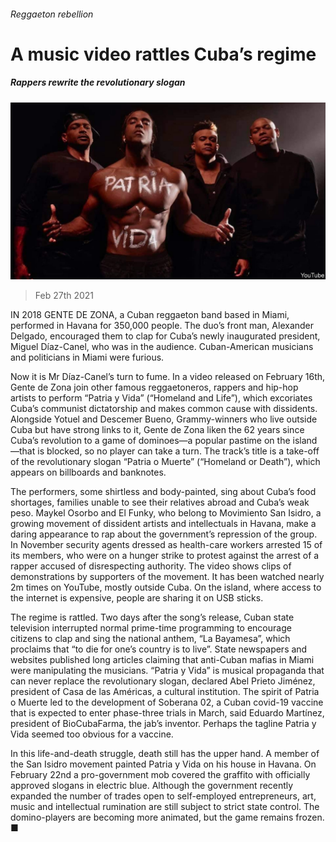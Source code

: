 ###### Reggaeton rebellion

# A music video rattles Cuba’s regime 

##### Rappers rewrite the revolutionary slogan 

![image](images/20210227_AMP002_0.jpg) 

> Feb 27th 2021 


IN 2018 GENTE DE ZONA, a Cuban reggaeton band based in Miami, performed in Havana for 350,000 people. The duo’s front man, Alexander Delgado, encouraged them to clap for Cuba’s newly inaugurated president, Miguel Díaz-Canel, who was in the audience. Cuban-American musicians and politicians in Miami were furious.


Now it is Mr Díaz-Canel’s turn to fume. In a video released on February 16th, Gente de Zona join other famous reggaetoneros, rappers and hip-hop artists to perform “Patria y Vida” (“Homeland and Life”), which excoriates Cuba’s communist dictatorship and makes common cause with dissidents. Alongside Yotuel and Descemer Bueno, Grammy-winners who live outside Cuba but have strong links to it, Gente de Zona liken the 62 years since Cuba’s revolution to a game of dominoes—a popular pastime on the island—that is blocked, so no player can take a turn. The track’s title is a take-off of the revolutionary slogan “Patria o Muerte” (“Homeland or Death”), which appears on billboards and banknotes.



The performers, some shirtless and body-painted, sing about Cuba’s food shortages, families unable to see their relatives abroad and Cuba’s weak peso. Maykel Osorbo and El Funky, who belong to Movimiento San Isidro, a growing movement of dissident artists and intellectuals in Havana, make a daring appearance to rap about the government’s repression of the group. In November security agents dressed as health-care workers arrested 15 of its members, who were on a hunger strike to protest against the arrest of a rapper accused of disrespecting authority. The video shows clips of demonstrations by supporters of the movement. It has been watched nearly 2m times on YouTube, mostly outside Cuba. On the island, where access to the internet is expensive, people are sharing it on USB sticks.


The regime is rattled. Two days after the song’s release, Cuban state television interrupted normal prime-time programming to encourage citizens to clap and sing the national anthem, “La Bayamesa”, which proclaims that “to die for one’s country is to live”. State newspapers and websites published long articles claiming that anti-Cuban mafias in Miami were manipulating the musicians. “Patria y Vida” is musical propaganda that can never replace the revolutionary slogan, declared Abel Prieto Jiménez, president of Casa de las Américas, a cultural institution. The spirit of Patria o Muerte led to the development of Soberana 02, a Cuban covid-19 vaccine that is expected to enter phase-three trials in March, said Eduardo Martínez, president of BioCubaFarma, the jab’s inventor. Perhaps the tagline Patria y Vida seemed too obvious for a vaccine.


In this life-and-death struggle, death still has the upper hand. A member of the San Isidro movement painted Patria y Vida on his house in Havana. On February 22nd a pro-government mob covered the graffito with officially approved slogans in electric blue. Although the government recently expanded the number of trades open to self-employed entrepreneurs, art, music and intellectual rumination are still subject to strict state control. The domino-players are becoming more animated, but the game remains frozen. ■

